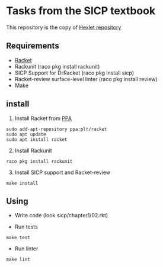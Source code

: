 # Tasks from the SICP textbook

This repository is the copy of [Hexlet repository](https://github.com/hexlet-boilerplates/sicp-racket)

## Requirements

- [Racket](https://racket-lang.org/)
- Rackunit (raco pkg install rackunit)
- SICP Support for DrRacket (raco pkg install sicp)
- Racket-review surface-level linter (raco pkg install review)
- Make

## install

1. Install Racket from [PPA](https://launchpad.net/~plt/+archive/ubuntu/racket)

```shell
sudo add-apt-repository ppa:plt/racket
sudo apt update
sudo apt install racket
```

2. Install Rackunit

```shell
raco pkg install rackunit
```

3. Install SICP support and Racket-review

```shell
make install
```

## Using

- Write code (look sicp/chapter1/02.rkt)

- Run tests

```shell
make test
```
- Run linter

```shell
make lint
```
